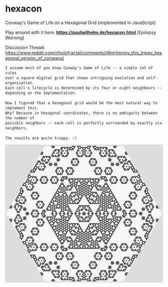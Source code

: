 # hexacon
Conway's Game of Life on a Hexagonal Grid (implemented in JavaScript)

Play around with it here: **https://paulwilhelm.de/hexacon.html** [*Epilepsy Warning*]


Discussion Thread: https://www.reddit.com/r/holofractal/comments/l4lmrl/enjoy_this_trippy_hexagonal_version_of_conways/

    I assume most of you know Conway's Game of Life -- a simple set of rules
    over a square digital grid that shows intriguing evolution and self-organization.
    Each cell's lifecycle is determined by its four or eight neighbours -- depending on the implementation.

    Now I figured that a hexagonal grid would be the most natural way to implement this.
    Why? Because in hexagonal coordinates, there is no ambiguity between the number of
    possible neighbors -- each cell is perfectly surrounded by exactly six neighbors.

    The results are quite trippy. :)


![Screenshot](https://raw.githubusercontent.com/shredEngineer/hexacon/main/Screenshot.png "Screenshot")

